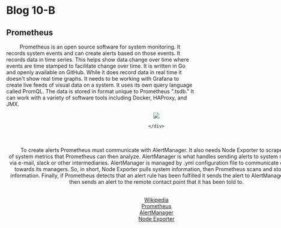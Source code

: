 <html>
<style> div{ width: 800; word-wrap: break-word; } div.a{ text-align: center; }
	</style>
<head>
</head>
<body>	
	<h1>Blog 10-B</h1>
	<h2>Prometheus</h2>
<p>
	&#x2003; &#x2003; Prometheus is an open source software for system monitoring. It records system events
	and can create alerts based on those events. It records data in time series. This helps show data change over time
	where events are time stamped to facilitate change over time. It is written in Go and openly available on 
	GitHub. While it does record data in real time it doesn't show real time graphs. It needs to be working 
	with Grafana to create live feeds of visual data on a system. It uses its own query language called PromQL. 
	The data is stored in format unique to Prometheus ".tsdb." It can work with a variety of software tools 
	including Docker, HAProxy, and JMX. 
	
<br>
	<div class=a>
	<img src="https://miro.medium.com/max/560/1*wWz5vwHcBeTATvBFKGqRkA.png">
	
	</div>
<br>
<br>
	&#x2003; &#x2003; To create alerts Prometheus must communicate with AlertManager. It also needs Node Exporter
	to scrape a variety of system metrics that Prometheus can then analyze. AlertManager is 
	what handles sending alerts to system managers via e-mail, slack or other intermediaries. AlertManager
	is managed by .yml configuration file to communicate outwards towards its managers. So, in short,
	Node Exporter pulls system information, then Prometheus scans and stores the information. Finally,
	if Prometheus detects that an alert rule has been fulfilled it sends the alert to AlertManager, which
	then sends an alert to the remote contact point that it has been told to.
<br>
<br>
	
	
</p>

<a href="https://en.wikipedia.org/wiki/Prometheus_(software)">Wikipedia</a>
<br>
<a href="https://prometheus.io/">Prometheus</a>
<br>
<a href="https://medium.com/devops-dudes/prometheus-alerting-with-alertmanager-e1bbba8e6a8e">AlertManager</a>
<br>
<a href="https://prometheus.io/docs/guides/node-exporter/">Node Exporter</a>
<br>
</div>
</body>
</html>